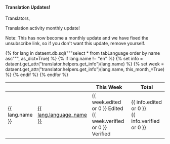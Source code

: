 <h4>Translation Updates!</h4>

<p>Translators,</p>

<p>Translation activity monthly update!</p>

<p>Note: This has now become a monthly update and we have fixed the unsubscribe link, so if you don't want this update, remove yourself.</p>

<table style="width: 100%" cellspacing="0px" border="0px">
	<thead>
		<tr>
			<th style="width: 10%" border="1px solid #d1d8dd">
			</th>
			<th style="width: 20%" border="1px solid #d1d8dd">
			</th>
			<th style="width: 35%" border="1px solid #d1d8dd">
				This Week
			</th>
			<th style="width: 35%" border="1px solid #d1d8dd">
				Total
			</th>
		</tr>
	</thead>
	<tbody>
	{% for lang in dataent.db.sql("""select * from tabLanguage order by name asc""", as_dict=True) %}
	{% if lang.name != "en" %}
	{% set info = dataent.get_attr("translator.helpers.get_info")(lang.name) %}
	{% set week = dataent.get_attr("translator.helpers.get_info")(lang.name, this_month_=True) %}
	<tr>
		<td border="1px solid #d1d8dd">
			{{ lang.name }}
		</td>
		<td border="1px solid #d1d8dd">
			<a href="/view?lang={{ lang.name }}">{{ lang.language_name }}</a>
		</td>
		<td border="1px solid #d1d8dd">
			{{ week.edited or 0 }} Edited
			<br>{{ week.verified or 0 }} Verified
		</td>
		<td border="1px solid #d1d8dd">
			{{ info.edited or 0 }}
			<br>{{ info.verified or 0 }}
		</td>
	</tr>
	{% endif %}
	{% endfor %}
	</tbody>
</table>
